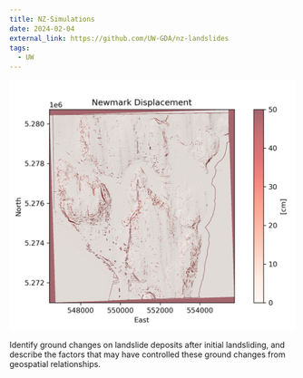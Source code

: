 ```yaml
---
title: NZ-Simulations
date: 2024-02-04
external_link: https://github.com/UW-GDA/nz-landslides
tags:
  - UW
---
```


![Image Description](/assets/media/ss.png)

Identify ground changes on landslide deposits after initial landsliding, and describe the factors that may have controlled these ground changes from geospatial relationships.

<!--more-->
